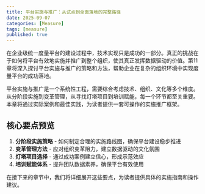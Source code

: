 ```yaml
---
title: 平台实施与推广：从试点到全面落地的完整路径
date: 2025-09-07
categories: [Measure]
tags: [measure]
published: true
---
```


在企业级统一度量平台的建设过程中，技术实现只是成功的一部分。真正的挑战在于如何将平台有效地实施并推广到整个组织，使其真正发挥数据驱动的价值。第11章将深入探讨平台实施与推广的策略和方法，帮助企业在复杂的组织环境中实现度量平台的成功落地。

平台实施与推广是一个系统性工程，需要综合考虑技术、组织、文化等多个维度。从分阶段实施到变革管理，从寻找灯塔项目到培训赋能，每一个环节都至关重要。本章将通过实际案例和最佳实践，为读者提供一套可操作的实施推广框架。

## 核心要点预览

1. **分阶段实施策略** - 如何制定合理的实施路线图，确保平台建设稳步推进
2. **变革管理方法** - 应对组织变革阻力，建立数据驱动的文化氛围
3. **灯塔项目选择** - 通过成功案例建立信心，形成示范效应
4. **培训赋能体系** - 提升团队数据素养，确保平台有效使用

在接下来的章节中，我们将详细展开这些要点，为读者提供具体的实施指南和操作建议。